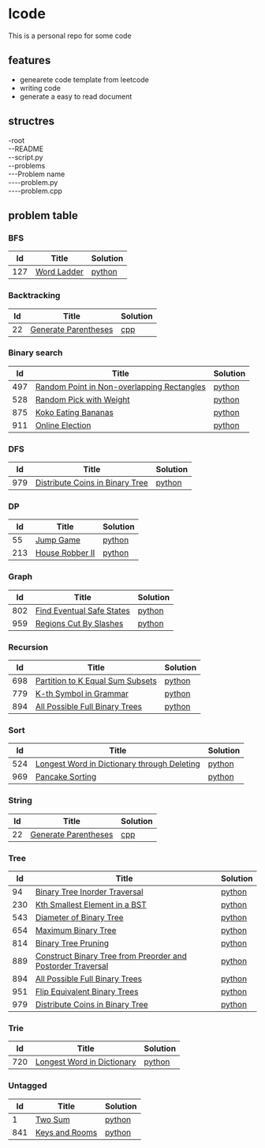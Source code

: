 # lcode
This is a personal repo for some code
## features
* genearete code template from leetcode
* writing code 
* generate a easy to read document

## structres
-root  
--README  
--script.py  
--problems  
---Problem name  
----problem.py  
----problem.cpp  

## problem table
### BFS
| Id | Title | Solution |
|----|-------|----------|
|127|[Word Ladder](https://leetcode.com/problems/word-ladder)|[python](https://github.com/ggppwx/lcode/blob/master/Algorithm/127.%20Word%20Ladder/word-ladder.py)|

### Backtracking
| Id | Title | Solution |
|----|-------|----------|
|22|[Generate Parentheses](https://leetcode.com/problems/generate-parentheses)|[cpp](https://github.com/ggppwx/lcode/blob/master/Algorithm/22.%20Generate%20Parentheses/generate-parentheses.cpp)|

### Binary search
| Id | Title | Solution |
|----|-------|----------|
|497|[Random Point in Non-overlapping Rectangles](https://leetcode.com/problems/random-point-in-non-overlapping-rectangles)|[python](https://github.com/ggppwx/lcode/blob/master/Algorithm/497.%20Random%20Point%20in%20Non-overlapping%20Rectangles/random-point-in-non-overlapping-rectangles.py)|
|528|[Random Pick with Weight](https://leetcode.com/problems/random-pick-with-weight)|[python](https://github.com/ggppwx/lcode/blob/master/Algorithm/528.%20Random%20Pick%20with%20Weight/random-pick-with-weight.py)|
|875|[Koko Eating Bananas](https://leetcode.com/problems/koko-eating-bananas)|[python](https://github.com/ggppwx/lcode/blob/master/Algorithm/875.%20Koko%20Eating%20Bananas/koko-eating-bananas.py)|
|911|[Online Election](https://leetcode.com/problems/online-election)|[python](https://github.com/ggppwx/lcode/blob/master/Algorithm/911.%20Online%20Election/online-election.py)|

### DFS
| Id | Title | Solution |
|----|-------|----------|
|979|[Distribute Coins in Binary Tree](https://leetcode.com/problems/distribute-coins-in-binary-tree)|[python](https://github.com/ggppwx/lcode/blob/master/Algorithm/979.%20Distribute%20Coins%20in%20Binary%20Tree/distribute-coins-in-binary-tree.py)|

### DP
| Id | Title | Solution |
|----|-------|----------|
|55|[Jump Game](https://leetcode.com/problems/jump-game)|[python](https://github.com/ggppwx/lcode/blob/master/Algorithm/55.%20Jump%20Game/jump-game.py)|
|213|[House Robber II](https://leetcode.com/problems/house-robber-ii)|[python](https://github.com/ggppwx/lcode/blob/master/Algorithm/213.%20House%20Robber%20II/house-robber-ii.py)|

### Graph
| Id | Title | Solution |
|----|-------|----------|
|802|[Find Eventual Safe States](https://leetcode.com/problems/find-eventual-safe-states)|[python](https://github.com/ggppwx/lcode/blob/master/Algorithm/802.%20Find%20Eventual%20Safe%20States/find-eventual-safe-states.py)|
|959|[Regions Cut By Slashes](https://leetcode.com/problems/regions-cut-by-slashes)|[python](https://github.com/ggppwx/lcode/blob/master/Algorithm/959.%20Regions%20Cut%20By%20Slashes/regions-cut-by-slashes.py)|

### Recursion
| Id | Title | Solution |
|----|-------|----------|
|698|[Partition to K Equal Sum Subsets](https://leetcode.com/problems/partition-to-k-equal-sum-subsets)|[python](https://github.com/ggppwx/lcode/blob/master/Algorithm/698.%20Partition%20to%20K%20Equal%20Sum%20Subsets/partition-to-k-equal-sum-subsets.py)|
|779|[K-th Symbol in Grammar](https://leetcode.com/problems/k-th-symbol-in-grammar)|[python](https://github.com/ggppwx/lcode/blob/master/Algorithm/779.%20K-th%20Symbol%20in%20Grammar/k-th-symbol-in-grammar.py)|
|894|[All Possible Full Binary Trees](https://leetcode.com/problems/all-possible-full-binary-trees)|[python](https://github.com/ggppwx/lcode/blob/master/Algorithm/894.%20All%20Possible%20Full%20Binary%20Trees/all-possible-full-binary-trees.py)|

### Sort
| Id | Title | Solution |
|----|-------|----------|
|524|[Longest Word in Dictionary through Deleting](https://leetcode.com/problems/longest-word-in-dictionary-through-deleting)|[python](https://github.com/ggppwx/lcode/blob/master/Algorithm/524.%20Longest%20Word%20in%20Dictionary%20through%20Deleting/longest-word-in-dictionary-through-deleting.py)|
|969|[Pancake Sorting](https://leetcode.com/problems/pancake-sorting)|[python](https://github.com/ggppwx/lcode/blob/master/Algorithm/969.%20Pancake%20Sorting/pancake-sorting.py)|

### String
| Id | Title | Solution |
|----|-------|----------|
|22|[Generate Parentheses](https://leetcode.com/problems/generate-parentheses)|[cpp](https://github.com/ggppwx/lcode/blob/master/Algorithm/22.%20Generate%20Parentheses/generate-parentheses.cpp)|

### Tree
| Id | Title | Solution |
|----|-------|----------|
|94|[Binary Tree Inorder Traversal](https://leetcode.com/problems/binary-tree-inorder-traversal)|[python](https://github.com/ggppwx/lcode/blob/master/Algorithm/94.%20Binary%20Tree%20Inorder%20Traversal/binary-tree-inorder-traversal.py)|
|230|[Kth Smallest Element in a BST](https://leetcode.com/problems/kth-smallest-element-in-a-bst)|[python](https://github.com/ggppwx/lcode/blob/master/Algorithm/230.%20Kth%20Smallest%20Element%20in%20a%20BST/kth-smallest-element-in-a-bst.py)|
|543|[Diameter of Binary Tree](https://leetcode.com/problems/diameter-of-binary-tree)|[python](https://github.com/ggppwx/lcode/blob/master/Algorithm/543.%20Diameter%20of%20Binary%20Tree/diameter-of-binary-tree.py)|
|654|[Maximum Binary Tree](https://leetcode.com/problems/maximum-binary-tree)|[python](https://github.com/ggppwx/lcode/blob/master/Algorithm/654.%20Maximum%20Binary%20Tree/maximum-binary-tree.py)|
|814|[Binary Tree Pruning](https://leetcode.com/problems/binary-tree-pruning)|[python](https://github.com/ggppwx/lcode/blob/master/Algorithm/814.%20Binary%20Tree%20Pruning/binary-tree-pruning.py)|
|889|[Construct Binary Tree from Preorder and Postorder Traversal](https://leetcode.com/problems/construct-binary-tree-from-preorder-and-postorder-traversal)|[python](https://github.com/ggppwx/lcode/blob/master/Algorithm/889.%20Construct%20Binary%20Tree%20from%20Preorder%20and%20Postorder%20Traversal/construct-binary-tree-from-preorder-and-postorder-traversal.py)|
|894|[All Possible Full Binary Trees](https://leetcode.com/problems/all-possible-full-binary-trees)|[python](https://github.com/ggppwx/lcode/blob/master/Algorithm/894.%20All%20Possible%20Full%20Binary%20Trees/all-possible-full-binary-trees.py)|
|951|[Flip Equivalent Binary Trees](https://leetcode.com/problems/flip-equivalent-binary-trees)|[python](https://github.com/ggppwx/lcode/blob/master/Algorithm/951.%20Flip%20Equivalent%20Binary%20Trees/flip-equivalent-binary-trees.py)|
|979|[Distribute Coins in Binary Tree](https://leetcode.com/problems/distribute-coins-in-binary-tree)|[python](https://github.com/ggppwx/lcode/blob/master/Algorithm/979.%20Distribute%20Coins%20in%20Binary%20Tree/distribute-coins-in-binary-tree.py)|

### Trie
| Id | Title | Solution |
|----|-------|----------|
|720|[Longest Word in Dictionary](https://leetcode.com/problems/longest-word-in-dictionary)|[python](https://github.com/ggppwx/lcode/blob/master/Algorithm/720.%20Longest%20Word%20in%20Dictionary/longest-word-in-dictionary.py)|

### Untagged
| Id | Title | Solution |
|----|-------|----------|
|1|[Two Sum](https://leetcode.com/problems/two-sum)|[python](https://github.com/ggppwx/lcode/blob/master/Algorithm/1.%20Two%20Sum/two-sum.py)|
|841|[Keys and Rooms](https://leetcode.com/problems/keys-and-rooms)|[python](https://github.com/ggppwx/lcode/blob/master/Algorithm/841.%20Keys%20and%20Rooms/keys-and-rooms.py)|



[comment]: <timestamp:>